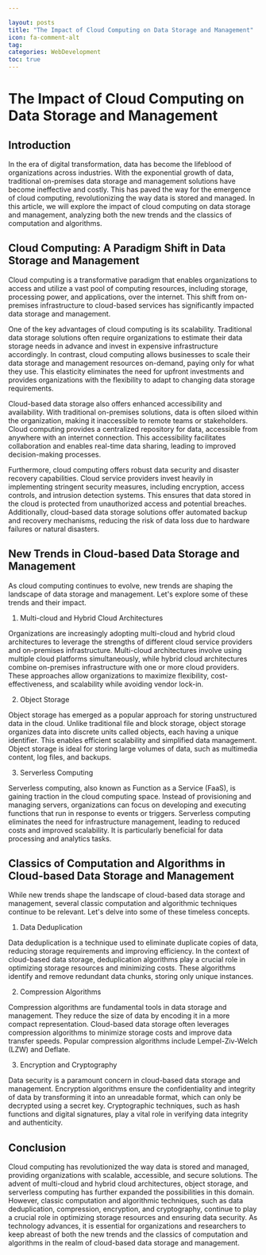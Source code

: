 ```yaml
---

layout: posts
title: "The Impact of Cloud Computing on Data Storage and Management"
icon: fa-comment-alt
tag:      
categories: WebDevelopment
toc: true
---
```




# The Impact of Cloud Computing on Data Storage and Management

## Introduction

In the era of digital transformation, data has become the lifeblood of organizations across industries. With the exponential growth of data, traditional on-premises data storage and management solutions have become ineffective and costly. This has paved the way for the emergence of cloud computing, revolutionizing the way data is stored and managed. In this article, we will explore the impact of cloud computing on data storage and management, analyzing both the new trends and the classics of computation and algorithms.

## Cloud Computing: A Paradigm Shift in Data Storage and Management

Cloud computing is a transformative paradigm that enables organizations to access and utilize a vast pool of computing resources, including storage, processing power, and applications, over the internet. This shift from on-premises infrastructure to cloud-based services has significantly impacted data storage and management.

One of the key advantages of cloud computing is its scalability. Traditional data storage solutions often require organizations to estimate their data storage needs in advance and invest in expensive infrastructure accordingly. In contrast, cloud computing allows businesses to scale their data storage and management resources on-demand, paying only for what they use. This elasticity eliminates the need for upfront investments and provides organizations with the flexibility to adapt to changing data storage requirements.

Cloud-based data storage also offers enhanced accessibility and availability. With traditional on-premises solutions, data is often siloed within the organization, making it inaccessible to remote teams or stakeholders. Cloud computing provides a centralized repository for data, accessible from anywhere with an internet connection. This accessibility facilitates collaboration and enables real-time data sharing, leading to improved decision-making processes.

Furthermore, cloud computing offers robust data security and disaster recovery capabilities. Cloud service providers invest heavily in implementing stringent security measures, including encryption, access controls, and intrusion detection systems. This ensures that data stored in the cloud is protected from unauthorized access and potential breaches. Additionally, cloud-based data storage solutions offer automated backup and recovery mechanisms, reducing the risk of data loss due to hardware failures or natural disasters.

## New Trends in Cloud-based Data Storage and Management

As cloud computing continues to evolve, new trends are shaping the landscape of data storage and management. Let's explore some of these trends and their impact.

1. Multi-cloud and Hybrid Cloud Architectures

Organizations are increasingly adopting multi-cloud and hybrid cloud architectures to leverage the strengths of different cloud service providers and on-premises infrastructure. Multi-cloud architectures involve using multiple cloud platforms simultaneously, while hybrid cloud architectures combine on-premises infrastructure with one or more cloud providers. These approaches allow organizations to maximize flexibility, cost-effectiveness, and scalability while avoiding vendor lock-in.

2. Object Storage

Object storage has emerged as a popular approach for storing unstructured data in the cloud. Unlike traditional file and block storage, object storage organizes data into discrete units called objects, each having a unique identifier. This enables efficient scalability and simplified data management. Object storage is ideal for storing large volumes of data, such as multimedia content, log files, and backups.

3. Serverless Computing

Serverless computing, also known as Function as a Service (FaaS), is gaining traction in the cloud computing space. Instead of provisioning and managing servers, organizations can focus on developing and executing functions that run in response to events or triggers. Serverless computing eliminates the need for infrastructure management, leading to reduced costs and improved scalability. It is particularly beneficial for data processing and analytics tasks.

## Classics of Computation and Algorithms in Cloud-based Data Storage and Management

While new trends shape the landscape of cloud-based data storage and management, several classic computation and algorithmic techniques continue to be relevant. Let's delve into some of these timeless concepts.

1. Data Deduplication

Data deduplication is a technique used to eliminate duplicate copies of data, reducing storage requirements and improving efficiency. In the context of cloud-based data storage, deduplication algorithms play a crucial role in optimizing storage resources and minimizing costs. These algorithms identify and remove redundant data chunks, storing only unique instances.

2. Compression Algorithms

Compression algorithms are fundamental tools in data storage and management. They reduce the size of data by encoding it in a more compact representation. Cloud-based data storage often leverages compression algorithms to minimize storage costs and improve data transfer speeds. Popular compression algorithms include Lempel-Ziv-Welch (LZW) and Deflate.

3. Encryption and Cryptography

Data security is a paramount concern in cloud-based data storage and management. Encryption algorithms ensure the confidentiality and integrity of data by transforming it into an unreadable format, which can only be decrypted using a secret key. Cryptographic techniques, such as hash functions and digital signatures, play a vital role in verifying data integrity and authenticity.

## Conclusion

Cloud computing has revolutionized the way data is stored and managed, providing organizations with scalable, accessible, and secure solutions. The advent of multi-cloud and hybrid cloud architectures, object storage, and serverless computing has further expanded the possibilities in this domain. However, classic computation and algorithmic techniques, such as data deduplication, compression, encryption, and cryptography, continue to play a crucial role in optimizing storage resources and ensuring data security. As technology advances, it is essential for organizations and researchers to keep abreast of both the new trends and the classics of computation and algorithms in the realm of cloud-based data storage and management.